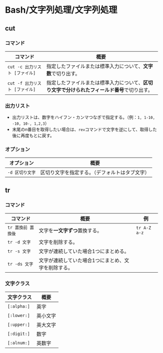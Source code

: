# Bash/文字列処理/文字列処理

## cut

### コマンド

| コマンド                  | 概要                                               |
|-----------------------|--------------------------------------------------|
| `cut -c 出力リスト [ファイル]` | 指定したファイルまたは標準入力について、**文字数**で切り出す。                |
| `cut -f 出力リスト [ファイル]` | 指定したファイルまたは標準入力について、**区切り文字で分けられたフィールド番号**で切り出す。 |

### 出力リスト

- 出力リストは、数字をハイフン・カンマつなぎで指定する。（例：`1, 1-10, -10, 10-, 1,2,3`）
- 末尾のn番目を取得したい場合は、`rev`コマンドで文字を逆にして、取得した後に再度もとに戻す。

### オプション

| オプション      | 概要                                           |
| --------------- | ---------------------------------------------- |
| `-d 区切り文字` | 区切り文字を指定する。（デフォルトはタブ文字） |

## tr

### コマンド

|コマンド|概要|例|
|---|---|---|
|`tr 置換前 置換後`|文字を**一文字ずつ**置換する。|`tr A-Z a-z`|
|`tr -d 文字`|文字を削除する。||
|`tr -s 文字`|文字が連続していた場合1つにまとめる。||
|`tr -ds 文字`|文字が連続していた場合1つにまとめ、文字を削除する。||

### 文字クラス

| 文字クラス  | 概要     |
| ----------- | -------- |
| `[:alpha:]` | 英字     |
| `[:lower:]` | 英小文字 |
| `[:upper:]` | 英大文字 |
| `[:digit:]` | 数字     |
| `[:alnum:]` | 英数字   |
